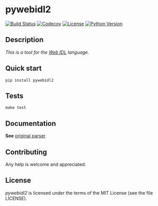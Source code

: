 # pywebidl2

[![Build Status](https://travis-ci.org/PrVrSs/pywebidl2.svg?branch=master)](https://travis-ci.org/github/PrVrSs/pywebidl2)
[![Codecov](https://codecov.io/gh/PrVrSs/pywebidl2/branch/master/graph/badge.svg)](https://codecov.io/gh/PrVrSs/pywebidl2)
[![License](https://img.shields.io/badge/License-MIT-green.svg)](https://github.com/PrVrSs/pywebidl2/blob/master/LICENSE)
[![Python Version](https://img.shields.io/badge/python-3.8-blue)](https://www.python.org/)

## Description

*This is a tool for the [Web IDL](https://heycam.github.io/webidl/) language.*

## Quick start

```shell script
pip install pywebidl2
```

## Tests

```shell script
make test
```

## Documentation

**See** [original parser](https://github.com/w3c/webidl2.js)

## Contributing

Any help is welcome and appreciated.

## License

*pywebidl2* is licensed under the terms of the MIT License (see the file LICENSE).